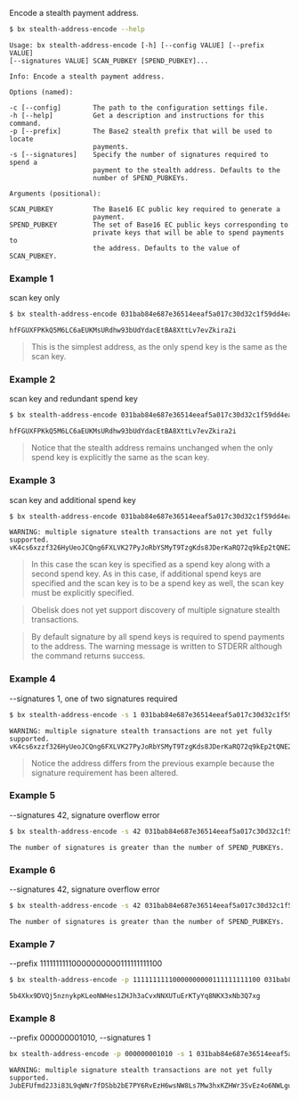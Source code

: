 Encode a stealth payment address. 
```sh
$ bx stealth-address-encode --help
```
```
Usage: bx stealth-address-encode [-h] [--config VALUE] [--prefix VALUE]  
[--signatures VALUE] SCAN_PUBKEY [SPEND_PUBKEY]...                       

Info: Encode a stealth payment address.                                  

Options (named):

-c [--config]        The path to the configuration settings file.        
-h [--help]          Get a description and instructions for this command.
-p [--prefix]        The Base2 stealth prefix that will be used to locate
                     payments.                                           
-s [--signatures]    Specify the number of signatures required to spend a
                     payment to the stealth address. Defaults to the     
                     number of SPEND_PUBKEYs.                            

Arguments (positional):

SCAN_PUBKEY          The Base16 EC public key required to generate a     
                     payment.                                            
SPEND_PUBKEY         The set of Base16 EC public keys corresponding to   
                     private keys that will be able to spend payments to 
                     the address. Defaults to the value of SCAN_PUBKEY.  
```
### Example 1
scan key only
```sh
$ bx stealth-address-encode 031bab84e687e36514eeaf5a017c30d32c1f59dd4ea6629da7970ca374513dd006
```
```
hfFGUXFPKkQ5M6LC6aEUKMsURdhw93bUdYdacEtBA8XttLv7evZkira2i
```

> This is the simplest address, as the only spend key is the same as the scan key.

### Example 2
scan key and redundant spend key
```sh
$ bx stealth-address-encode 031bab84e687e36514eeaf5a017c30d32c1f59dd4ea6629da7970ca374513dd006 031bab84e687e36514eeaf5a017c30d32c1f59dd4ea6629da7970ca374513dd006
```
```
hfFGUXFPKkQ5M6LC6aEUKMsURdhw93bUdYdacEtBA8XttLv7evZkira2i
```

> Notice that the stealth address remains unchanged when the only spend key is explicitly the same as the scan key.

### Example 3
scan key and additional spend key
```sh
$ bx stealth-address-encode 031bab84e687e36514eeaf5a017c30d32c1f59dd4ea6629da7970ca374513dd006 031bab84e687e36514eeaf5a017c30d32c1f59dd4ea6629da7970ca374513dd006  024c6988f8e64242a1b8f33513f5f27b9e135ad0a11433fc590816ff92a353a969
```
```
WARNING: multiple signature stealth transactions are not yet fully supported.
vK4cs6xzzf326HyUeoJCQng6FXLVK27PyJoRbYSMyT9TzgKds8JDerKaRQ72q9kEp2tQNE2KRvabvqH5n5Rv6yv6Yht9uWNcbDGD7d
```

> In this case the scan key is specified as a spend key along with a second spend key. As in this case, if additional spend keys are specified and the scan key is to be a spend key as well, the scan key must be explicitly specified.

> Obelisk does not yet support discovery of multiple signature stealth transactions.

> By default signature by all spend keys is required to spend payments to the address. The warning message is written to STDERR although the command returns success.

### Example 4
--signatures 1, one of two signatures required
```sh
$ bx stealth-address-encode -s 1 031bab84e687e36514eeaf5a017c30d32c1f59dd4ea6629da7970ca374513dd006 031bab84e687e36514eeaf5a017c30d32c1f59dd4ea6629da7970ca374513dd006  024c6988f8e64242a1b8f33513f5f27b9e135ad0a11433fc590816ff92a353a969
```
```
WARNING: multiple signature stealth transactions are not yet fully supported.
vK4cs6xzzf326HyUeoJCQng6FXLVK27PyJoRbYSMyT9TzgKds8JDerKaRQ72q9kEp2tQNE2KRvabvqH5n5Rv6yv6Yht9uWN7nyPnY7
```

> Notice the address differs from the previous example because the signature requirement has been altered.

### Example 5
--signatures 42, signature overflow error
```sh
$ bx stealth-address-encode -s 42 031bab84e687e36514eeaf5a017c30d32c1f59dd4ea6629da7970ca374513dd006 031bab84e687e36514eeaf5a017c30d32c1f59dd4ea6629da7970ca374513dd006  024c6988f8e64242a1b8f33513f5f27b9e135ad0a11433fc590816ff92a353a969
```
```
The number of signatures is greater than the number of SPEND_PUBKEYs.
```
### Example 6
--signatures 42, signature overflow error
```sh
$ bx stealth-address-encode -s 42 031bab84e687e36514eeaf5a017c30d32c1f59dd4ea6629da7970ca374513dd006 031bab84e687e36514eeaf5a017c30d32c1f59dd4ea6629da7970ca374513dd006  024c6988f8e64242a1b8f33513f5f27b9e135ad0a11433fc590816ff92a353a969
```
```
The number of signatures is greater than the number of SPEND_PUBKEYs.
```
### Example 7
--prefix 11111111110000000000111111111100
```sh
$ bx stealth-address-encode -p 11111111110000000000111111111100 031bab84e687e36514eeaf5a017c30d32c1f59dd4ea6629da7970ca374513dd006
```
```
5b4Xkx9DVQj5nznykpKLeoNWHes1ZHJh3aCvxNNXUTuErKTyYq8NKX3xNb3Q7xg
```
### Example 8
--prefix 000000001010, --signatures 1
```sh
bx stealth-address-encode -p 000000001010 -s 1 031bab84e687e36514eeaf5a017c30d32c1f59dd4ea6629da7970ca374513dd006 031bab84e687e36514eeaf5a017c30d32c1f59dd4ea6629da7970ca374513dd006  024c6988f8e64242a1b8f33513f5f27b9e135ad0a11433fc590816ff92a353a969
```
```
WARNING: multiple signature stealth transactions are not yet fully supported.
JubEFUfmd2J3i83L9qWNr7fDSbb2bE7PY6RvEzH6wsNW8Ls7Mw3hxKZHWr3SvEz4o6NWLguFmyK9yBPrzxtC7ssTXQKJnyMUpL71mzBgd
```